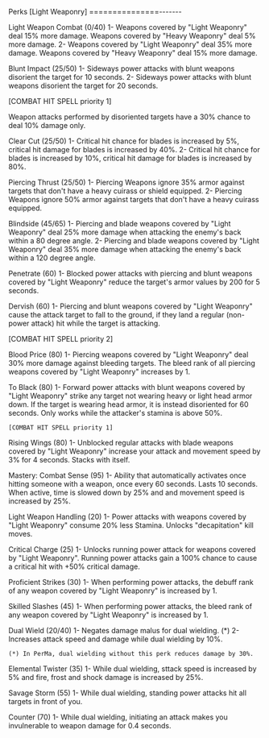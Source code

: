 Perks [Light Weaponry]
===============-------

Light Weapon Combat (0/40)
1- Weapons covered by "Light Weaponry" deal 15% more damage. Weapons covered by "Heavy Weaponry" deal 5% more damage.
2- Weapons covered by "Light Weaponry" deal 35% more damage. Weapons covered by "Heavy Weaponry" deal 15% more damage.

Blunt Impact (25/50)
1- Sideways power attacks with blunt weapons disorient the target for 10 seconds.
2- Sideways power attacks with blunt weapons disorient the target for 20 seconds.

[COMBAT HIT SPELL priority 1]

Weapon attacks performed by disoriented targets have a 30% chance to deal 10% damage only.

Clear Cut (25/50)
1- Critical hit chance for blades is increased by 5%, critical hit damage for blades is increased by 40%.
2- Critical hit chance for blades is increased by 10%, critical hit damage for blades is increased by 80%.

Piercing Thrust (25/50)
1- Piercing Weapons ignore 35% armor against targets that don't have a heavy cuirass or shield equipped.
2- Piercing Weapons ignore 50% armor against targets that don't have a heavy cuirass equipped.

Blindside (45/65)
1- Piercing and blade weapons covered by "Light Weaponry" deal 25% more damage when attacking the enemy's back within a 80 degree angle.
2- Piercing and blade weapons covered by "Light Weaponry" deal 35% more damage when attacking the enemy's back within a 120 degree angle.

Penetrate (60)
1- Blocked power attacks with piercing and blunt weapons covered by "Light Weaponry" reduce
	the target's armor values by 200 for 5 seconds.

Dervish (60)
1- Piercing and blunt weapons covered by "Light Weaponry" cause the attack target to fall to the 
	ground, if they land a regular (non-power attack) hit while the target is attacking.

[COMBAT HIT SPELL priority 2]	
	
Blood Price (80)
1- Piercing weapons covered by "Light Weaponry" deal 30% more damage against bleeding targets. The 
	bleed rank of all piercing weapons covered by "Light Weaponry" increases by 1.

To Black (80)
1- Forward power attacks with blunt weapons covered by "Light Weaponry" strike any target not wearing 
	heavy or light head armor down. If the target is wearing head armor, it is instead disoriented for
	60 seconds. Only works while the attacker's stamina is above 50%.

	[COMBAT HIT SPELL priority 1]
	
Rising Wings (80)
1- Unblocked regular attacks with blade weapons covered by "Light Weaponry" increase your attack
	and movement speed by 3% for 4 seconds. Stacks with itself.

Mastery: Combat Sense (95)
1- Ability that automatically activates once hitting someone with a weapon, once every 60 seconds. Lasts 10 seconds. When active, time is slowed down by 25% and and movement speed is increased by 25%.
	
Light Weapon Handling (20)
1- Power attacks with weapons covered by "Light Weaponry" consume 20% less Stamina. Unlocks "decapitation" kill moves.

Critical Charge (25)
1- Unlocks running power attack for weapons covered by "Light Weaponry". Running power attacks gain a 100% chance to cause a critical hit with +50% critical damage. 

Proficient Strikes (30)
1- When performing power attacks, the debuff rank of any weapon covered by "Light Weaponry" is increased by 1.

Skilled Slashes (45)
1- When performing power attacks, the bleed rank of any weapon covered by "Light Weaponry" is increased by 1.

Dual Wield (20/40)
1- Negates damage malus for dual wielding. (*)
2- Increases attack speed and damage while dual wielding by 10%.

	(*) In PerMa, dual wielding without this perk reduces damage by 30%.
	
Elemental Twister (35)
1- While dual wielding, sttack speed is increased by 5% and fire, frost and shock damage is increased by 25%.

Savage Storm (55)
1- While dual wielding, standing power attacks hit all targets in front of you.

Counter (70)
1- While dual wielding, initiating an attack makes you invulnerable to weapon damage for 
	0.4 seconds.